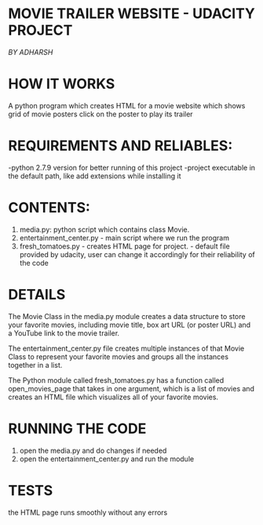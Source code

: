 # MOVIE TRAILER WEBSITE - UDACITY PROJECT
*BY ADHARSH*

# HOW IT WORKS
 A python program which creates HTML for a movie website which shows grid of movie posters
 click on the poster to play its trailer
# REQUIREMENTS AND RELIABLES:
 -python 2.7.9 version for better running of this project
 -project executable in the default path, like add extensions while installing it
# CONTENTS:
1. media.py: python script which contains class Movie.
2. entertainment_center.py - main script where we run the program
3. fresh_tomatoes.py - creates HTML page for project.
                   - default file provided by udacity, user can change it accordingly for their reliability of the code
# DETAILS
 The Movie Class in the media.py module creates a data structure to store your favorite movies, including movie title, box art URL (or poster URL) and a YouTube link to the movie trailer.

The entertainment_center.py file creates multiple instances of that Movie Class to represent your favorite movies and groups all the instances together in a list.

The Python module called fresh_tomatoes.py has a function called open_movies_page that takes in one argument, which is a list of movies and creates an HTML file which visualizes all of your favorite movies.
# RUNNING THE CODE
 1. open the media.py and do changes if needed
 2. open the entertainment_center.py and run the module
# TESTS
 the HTML page runs smoothly without any errors

